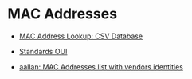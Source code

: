 # MAC Addresses

- [MAC Address Lookup: CSV Database](https://maclookup.app/downloads/csv-database)

- [Standards OUI](https://standards-oui.ieee.org/)

- [aallan: MAC Addresses list with vendors identities](https://gist.github.com/aallan/b4bb86db86079509e6159810ae9bd3e4)